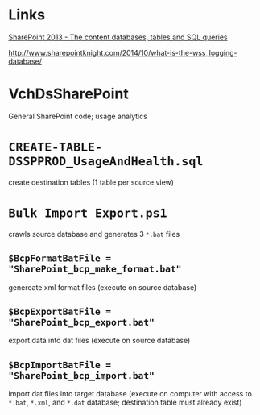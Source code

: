 # Links
[SharePoint 2013 - The content databases, tables and SQL queries](http://sptechbytes.blogspot.ca/2013/07/sharepoint-2013-content-databases_15.html)

http://www.sharepointknight.com/2014/10/what-is-the-wss_logging-database/



# VchDsSharePoint
General SharePoint code; usage analytics
# `CREATE-TABLE-DSSPPROD_UsageAndHealth.sql`
create destination tables (1 table per source view)
# `Bulk Import Export.ps1`
crawls source database and generates 3 `*.bat` files
## `$BcpFormatBatFile = "SharePoint_bcp_make_format.bat"`
genereate xml format files (execute on source database)
## `$BcpExportBatFile = "SharePoint_bcp_export.bat"`
export data into dat files (execute on source database) 
## `$BcpImportBatFile = "SharePoint_bcp_import.bat"`
import dat files into target database  (execute on computer with access to `*.bat`, `*.xml`, and `*.dat` database; destination table must already exist)


